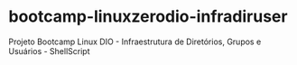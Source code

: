 # bootcamp-linuxzerodio-infradiruser
Projeto Bootcamp Linux DIO - Infraestrutura de Diretórios, Grupos e Usuários - ShellScript
